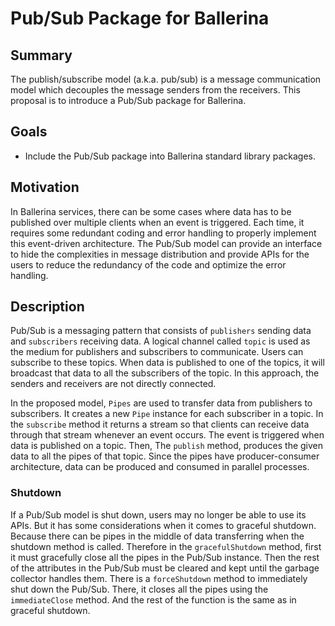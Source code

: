# Pub/Sub Package for Ballerina

## Summary

The publish/subscribe model (a.k.a. pub/sub) is a message communication model which decouples the message senders from the receivers. This proposal is to introduce a Pub/Sub package for Ballerina.

## Goals

* Include the Pub/Sub package into Ballerina standard library packages.

## Motivation

In Ballerina services, there can be some cases where data has to be published over multiple clients when an event is triggered. Each time, it requires some redundant coding and error handling to properly implement this event-driven architecture. The Pub/Sub model can provide an interface to hide the complexities in message distribution and provide APIs for the users to reduce the redundancy of the code and optimize the error handling.

## Description

Pub/Sub is a messaging pattern that consists of `publishers` sending data and `subscribers` receiving data. A logical channel called `topic` is used as the medium for publishers and subscribers to communicate. Users can subscribe to these topics. When data is published to one of the topics, it will broadcast that data to all the subscribers of the topic. In this approach, the senders and receivers are not directly connected. 

In the proposed model, `Pipes` are used to transfer data from publishers to subscribers. It creates a new `Pipe` instance for each subscriber in a topic. In the `subscribe` method it returns a stream so that clients can receive data through that stream whenever an event occurs. The event is triggered when data is published on a topic. Then, The `publish` method, produces the given data to all the pipes of that topic. Since the pipes have producer-consumer architecture, data can be produced and consumed in parallel processes.


### Shutdown

If a Pub/Sub model is shut down, users may no longer be able to use its APIs. But it has some considerations when it comes to graceful shutdown. Because there can be pipes in the middle of data transferring when the shutdown method is called. Therefore in the `gracefulShutdown` method, first it must gracefully close all the pipes in the Pub/Sub instance. Then the rest of the attributes in the Pub/Sub must be cleared and kept until the garbage collector handles them. There is a `forceShutdown` method to immediately shut down the Pub/Sub. There, it closes all the pipes using the `immediateClose` method. And the rest of the function is the same as in graceful shutdown.